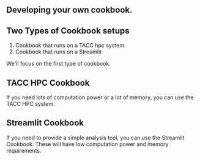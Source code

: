 ## Developing your own cookbook.


## Two Types of Cookbook setups
1. Cookbook that runs on a TACC hpc system. 
2. Cookbook that runs on a Streamlit

We'll focus on the first type of cookbook.


## TACC HPC Cookbook
If you need lots of computation power or a lot of memory, you can use the TACC HPC system.

## Streamlit Cookbook
If you need to provide a simple analysis tool, you can use the Streamlit Cookbook.
These will have low computation power and memory requirements.